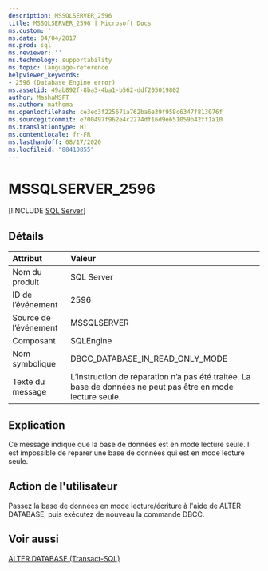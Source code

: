 ```yaml
---
description: MSSQLSERVER_2596
title: MSSQLSERVER_2596 | Microsoft Docs
ms.custom: ''
ms.date: 04/04/2017
ms.prod: sql
ms.reviewer: ''
ms.technology: supportability
ms.topic: language-reference
helpviewer_keywords:
- 2596 (Database Engine error)
ms.assetid: 49ab892f-8ba3-4ba1-b562-ddf205019802
author: MashaMSFT
ms.author: mathoma
ms.openlocfilehash: ce3ed3f225671a762ba6e39f958c6347f813076f
ms.sourcegitcommit: e700497f962e4c2274df16d9e651059b42ff1a10
ms.translationtype: HT
ms.contentlocale: fr-FR
ms.lasthandoff: 08/17/2020
ms.locfileid: "88410855"
---
```

# <a name="mssqlserver_2596"></a>MSSQLSERVER_2596
 [!INCLUDE [SQL Server](../../includes/applies-to-version/sqlserver.md)]
  
## <a name="details"></a>Détails  
  
| Attribut | Valeur |  
| :-------- | :---- |  
|Nom du produit|SQL Server|  
|ID de l’événement|2596|  
|Source de l’événement|MSSQLSERVER|  
|Composant|SQLEngine|  
|Nom symbolique|DBCC_DATABASE_IN_READ_ONLY_MODE|  
|Texte du message|L’instruction de réparation n’a pas été traitée. La base de données ne peut pas être en mode lecture seule.|  
  
## <a name="explanation"></a>Explication  
Ce message indique que la base de données est en mode lecture seule. Il est impossible de réparer une base de données qui est en mode lecture seule.  
  
## <a name="user-action"></a>Action de l'utilisateur  
Passez la base de données en mode lecture/écriture à l'aide de ALTER DATABASE, puis exécutez de nouveau la commande DBCC.  
  
## <a name="see-also"></a>Voir aussi  
[ALTER DATABASE &#40;Transact-SQL&#41;](~/t-sql/statements/alter-database-transact-sql-set-options.md)  
  
